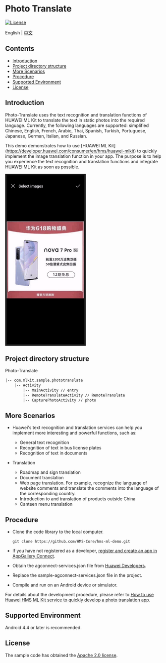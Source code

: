 # Photo Translate
[![License](https://img.shields.io/badge/Docs-hmsguides-brightgreen)](https://developer.huawei.com/consumer/en/doc/development/HMSCore-Guides-V5/service-introduction-0000001050040017-V5)

English | [中文](https://github.com/HMS-Core/hms-ml-demo/blob/master/Photo-Translate/README_ZH.md)
## Contents

 * [Introduction](#Introduction)
 * [Project directory structure](#Project-directory-structure)
 * [More Scenarios](#More-Scenarios)
 * [Procedure](#Procedure)
 * [Supported Environment](#Supported-Environment)
 * [License](#License)


## Introduction
Photo-Translate uses the text recognition and translation functions of HUAWEI ML Kit to translate the text in static photos into the required language. Currently, the following languages are supported: simplified Chinese, English, French, Arabic, Thai, Spanish, Turkish, Portuguese, Japanese, German, Italian, and Russian.

This demo demonstrates how to use [HUAWEI ML Kit] (https://developer.huawei.com/consumer/en/hms/huawei-mlkit) to quickly implement the image translation function in your app. The purpose is to help you experience the text recognition and translation functions and integrate HUAWEI ML Kit as soon as possible.

<img src="https://github.com/HMS-Core/hms-ml-demo/blob/master/Photo-Translate/Photo%20Translate.gif" width=250 title="ID Photo DIY" div align=center border=5>

## Project directory structure
Photo-Translate

    |-- com.mlkit.sample.phototranslate
        |-- Activity
            |-- MainActivity // entry
            |-- RemoteTranslateActivity // RemoteTranslate
            |-- CapturePhotoActivity // photo

## More Scenarios
- Huawei's text recognition and translation services can help you implement more interesting and powerful functions, such as:
  - General text recognition
  - Recognition of text in bus license plates
  - Recognition of text in documents

- Translation
  - Roadmap and sign translation
  - Document translation
  - Web page translation. For example, recognize the language of website comments and translate the comments into the language of the corresponding country.
  - Introduction to and translation of products outside China
  - Canteen menu translation

## Procedure
 - Clone the code library to the local computer.

       git clone https://github.com/HMS-Core/hms-ml-demo.git

 - If you have not registered as a developer, [register and create an app in AppGallery Connect](https://developer.huawei.com/consumer/en/service/josp/agc/index.html).
 - Obtain the agconnect-services.json file from [Huawei Developers](https://developer.huawei.com/consumer/en/doc/development/HMSCore-Guides/config-agc-0000001050990353).
 - Replace the sample-agconnect-services.json file in the project.
 - Compile and run on an Android device or simulator.

For details about the development procedure, please refer to [How to use Huawei HMS ML Kit service to quickly develop a photo translation app](https://forums.developer.huawei.com/forumPortal/en/topicview?tid=0201257535948780270&fid=0101187876626530001).

## Supported Environment
Android 4.4 or later is recommended.

## License
The sample code has obtained the [Apache 2.0 license](https://www.apache.org/licenses/LICENSE-2.0).
